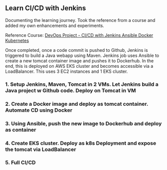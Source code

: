 ## Learn CI/CD with Jenkins
Documenting the learning journey. Took the reference from a course and added my own enhancements and experiments.

Reference Course:
[DevOps Project - CI/CD with Jenkins Ansible Docker Kubernetes](https://www.udemy.com/course/valaxy-devops/?referralCode=8147A5CF4C8C7D9E253F)

Once completed, once a code commit is pushed to Github, Jenkins is triggered to build a Java webapp using Maven. Jenkins job uses Ansible to create a new tomcat container image and pushes it to Dockerhub. In the end, this is deployed on AWS EKS cluster and becomes accessible via a LoadBalancer.
This uses 3 EC2 instances and 1 EKS cluster.

### 1. Setup Jenkins, Maven, Tomcat in 2 VMs. Let Jenkins build a Java project w Github code. Deploy on Tomcat in VM
### 2. Create a Docker image and deploy as tomcat container. Automate CD using Docker
### 3. Using Ansible, push the new image to Dockerhub and deploy as container
### 4. Create EKS cluster. Deploy as k8s Deployment and expose the tomcat via LoadBalancer
### 5. Full CI/CD
